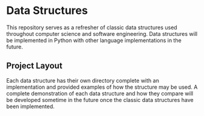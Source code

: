 # Data Structures

This repository serves as a refresher of classic data structures used 
throughout computer science and software engineering. Data structures 
will be implemented in Python with other language implementations in 
the future.

## Project Layout

Each data structure has their own directory complete with an implementation 
and provided examples of how the structure may be used. A complete 
demonstration of each data structure and how they compare will be 
developed sometime in the future once the classic data structures have 
been implemented.
